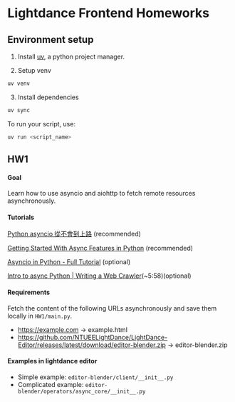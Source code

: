 # Lightdance Frontend Homeworks

## Environment setup

1. Install [uv](https://docs.astral.sh/uv/), a python project manager.

2. Setup venv

```bash
uv venv
```

3. Install dependencies

```bash
uv sync
```

To run your script, use:
```bash
uv run <script_name>
```

## HW1
#### Goal
Learn how to use asyncio and aiohttp to fetch remote resources asynchronously.

#### Tutorials
[Python asyncio 從不會到上路](https://myapollo.com.tw/blog/begin-to-asyncio/) (recommended)

[Getting Started With Async Features in Python](https://realpython.com/python-async-features/) (recommended)

[Asyncio in Python - Full Tutorial](https://youtu.be/Qb9s3UiMSTA?si=VDx9KZ7kcWxArxSK) (optional)

[Intro to async Python | Writing a Web Crawler](https://youtu.be/ftmdDlwMwwQ?si=M6CicFzyT14TadTT)(~5:58)(optional)

#### Requirements
Fetch the content of the following URLs asynchronously and save them locally in `HW1/main.py`.
- https://example.com -> example.html
- https://github.com/NTUEELightDance/LightDance-Editor/releases/latest/download/editor-blender.zip -> editor-blender.zip

#### Examples in lightdance editor

- Simple example: `editor-blender/client/__init__.py`
- Complicated example: `editor-blender/operators/async_core/__init__.py`
